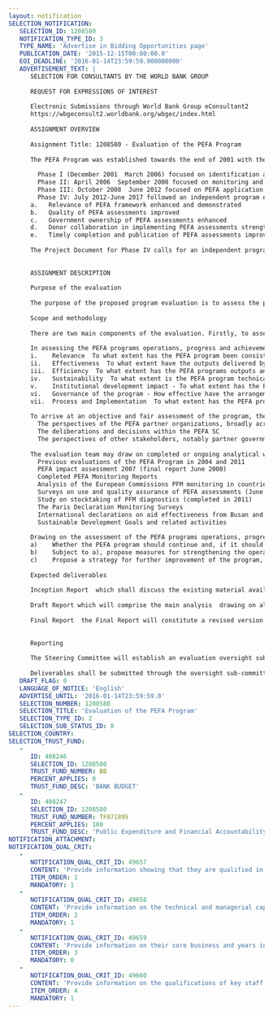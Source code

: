 ```yaml
---
layout: notification
SELECTION_NOTIFICATION: 
   SELECTION_ID: 1208580
   NOTIFICATION_TYPE_ID: 3
   TYPE_NAME: 'Advertise in Bidding Opportunities page'
   PUBLICATION_DATE: '2015-12-15T00:00:00.0'
   EOI_DEADLINE: '2016-01-14T23:59:59.900000000'
   ADVERTISEMENT_TEXT: |
      SELECTION FOR CONSULTANTS BY THE WORLD BANK GROUP
      
      REQUEST FOR EXPRESSIONS OF INTEREST
      
      Electronic Submissions through World Bank Group eConsultant2
      https://wbgeconsult2.worldbank.org/wbgec/index.html
      
      ASSIGNMENT OVERVIEW
      
      Assignment Title: 1208580 - Evaluation of the PEFA Program
      
      The PEFA Program was established towards the end of 2001 with the aim of supporting integrated and harmonized approaches to assessment and reform in the field of public expenditure, procurement and financial accountability. It was established as a partnership between the World Bank, European Commission, UK Department for International Development, Swiss State Secretariat for Economic Affairs, French Ministry of Foreign Affairs, Royal Norwegian Ministry of Foreign Affairs, and the International Monetary Funds Fiscal Affairs Department. 
      
      	Phase I (December 2001  March 2006) focused on identification and development of a consensus about the most appropriate way forward (Strengthened Approach and PEFA) and the preliminary introduction of this at the country level. An independent evaluation of the PEFA program was undertaken in 2004 by a team of three consultants. A major break-through was the programs launch of the PEFA methodology in 2005. 
      	Phase II: April 2006  September 2008 focused on monitoring and supporting the application of PEFA to facilitate consistency, credibility and sharing of good practices. In preparation for Phase III of the Program, an impact assessment study was conducted in 2007 focusing on the early impact of PEFA. 
      	Phase III: October 2008  June 2012 focused on PEFA application and support, whilst recognizing the desire for analyzing how PEFA assessments may support the Strengthened Approach goals. This was expected to be achieved by building on the experience and expertise developed during its first two phases and lessons to emerge as the number of repeated assessments increase.
      	Phase IV: July 2012-June 2017 followed an independent program evaluation which was completed in July 2011, Phase IV objectives were spelled out in the PEFA Phase IV Program Document of April 2012 along with an explicit development goal and objectives. The results framework identified five key results for Phase IV:
      a.   Relevance of PEFA framework enhanced and demonstrated
      b.   Quality of PEFA assessments improved
      c.   Government ownership of PEFA assessments enhanced
      d.   Donor collaboration in implementing PEFA assessments strengthened 
      e.   Timely completion and publication of PEFA assessments improved
      
      The Project Document for Phase IV calls for an independent program evaluation to be conducted between July 2015 and June 2016. 
      
      
      ASSIGNMENT DESCRIPTION
      
      Purpose of the evaluation 
      
      The purpose of the proposed program evaluation is to assess the performance of the PEFA program, particularly in terms of the results achieved with respect to the five objectives referred to in Paragraph 4 above. The evaluation should provide a strategy and detailed recommendations for the next five years for the PEFA program proposing how to further improve its functioning, and taking into account the 2016 Framework upgrade. 
      
      Scope and methodology 
      
      There are two main components of the evaluation. Firstly, to assess the programs operations, progress and achievements since the previous evaluation in 2011, including the degree of implementation of the action points agreed following this exercise.   This will consider the stated purpose of the PEFA program and its objectives, as revised for Phase IV and how effectively the latest phase has built on the achievements of the previous phases since PEFA was established. Secondly, the evaluation will consider and recommend options for the future of the PEFA program, taking into account the past track record of the initiative and previous SC decisions.
      
      In assessing the PEFA programs operations, progress and achievements, the evaluation should determine the extent to which the objectives have been achieved and any important exogenous or contextual factors that have affected program effectiveness in the past, or are likely to impact on the program in the next five years.  The evaluation should examine the performance of the program against the following criteria: 
      i.	Relevance  To what extent has the PEFA program been consistent with the overall development strategy and policy priorities of the principal stakeholders, including the programs comparative advantage in addressing this agenda, taking into account the broader donor harmonization environment, the aid effectiveness agenda and in particularly its comparative advantage relative to alternative diagnostic tools available? How could this be improved in future?
      ii.	Effectiveness  To what extent have the outputs delivered by the PEFA program met the overall program objectives articulated at approval, including the extent to which the program has made a difference? What would be the most useful changes to improve effectiveness?
      iii.	Efficiency  To what extent has the PEFA programs outputs and impact been commensurate with the inputs and resources provided? How could efficiency be improved?
      iv.	Sustainability  To what extent is the PEFA program technically and financially sustainable, including the likelihood that program benefits and results will be maintained and mainstreamed within the partner institutions and other donor agencies? What would be the most useful changes or additions to the PEFA program to improve sustainability, considering the program objectives and stakeholder interests?
      v.	Institutional development impact - To what extent has the PEFA program contributed to improvements in approaches to PFM work that enables PEFA partners, other development agencies and beneficiary countries to more effectively manage available financial resources? How could the PEFA program be improved to contribute to institutional development impact more effectively?
      vi.	Governance of the program - How effective have the arrangements employed for implementation been, including the role of the Steering Committee and the Secretariat as well as the relationship with the OECD, other donor agencies individually and partner governments? What are the most useful ways for governance to be improved within which the PEFA program, and with related initiatives and diagnostic tools?
      vii.	Process and Implementation  To what extent has the PEFA program worked as planned, or, if not, what impediments were encountered and how were they overcome, including the extent to which the Trust Fund covenants have been met? What could be done to improve implementation arrangements and processes?
      
      To arrive at an objective and fair assessment of the program, the evaluation team should consider: 
      	The perspectives of the PEFA partner organizations, broadly across all relevant units/networks
      	The deliberations and decisions within the PEFA SC 
      	The perspectives of other stakeholders, notably partner governments and OECD members, but also other interested parties such as researchers, international development institutions, professional bodies, civil society organizations and private sector consultants
      
      The evaluation team may draw on completed or ongoing analytical work, including: 
      	Previous evaluations of the PEFA Program in 2004 and 2011 
      	PEFA impact assessment 2007 (final report June 2008) 
      	Completed PEFA Monitoring Reports 
      	Analysis of the European Commissions PFM monitoring in countries benefitting from their budget support
      	Surveys on use and quality assurance of PEFA assessments (June 2010) 
      	Study on stocktaking of PFM diagnostics (completed in 2011) 
      	The Paris Declaration Monitoring Surveys
      	International declarations on aid effectiveness from Busan and Accra
      	Sustainable Development Goals and related activities 
      
      Drawing on the assessment of the PEFA programs operations, progress and achievements, the evaluation should examine and provide recommendations on: 
      a)	Whether the PEFA program should continue and, if it should continue, what form it should take 
      b)	Subject to a), propose measures for strengthening the operations, sustainability and impact of the program, with reference to the seven criteria referred to in Paragraph 8 
      c)	Propose a strategy for further improvement of the program, highlighting lessons learned and the main issues to address in a new phase, with pros and cons highlighted for possible options presented  
      
      Expected deliverables 
      
      Inception Report  which shall discuss the existing material available to the evaluation team at the onset of the assignment, coordination with inputs from other processes/studies as well as any methodological issues and the identification of potential informants at headquarters and country level. The Inception Report will serve as the basis for refining the methodology and firming up the timeframe for completion of the assignment up to Draft Report submission. 
      
      Draft Report which will comprise the main analysis  drawing on all relevant previous and parallel studies  the evaluation findings and the options for the future of the program.  The draft report will be provided to Steering Committee members for comment. 
      
      Final Report  the Final Report will constitute a revised version of the Draft Report, addressing, in particular, any comments received from the PEFA Steering Committee.  The final report should be completed within 30 days of receiving such comments and the main report, excluding annexes, should be no more than 100 pages in length. 
      
      
      Reporting 
      
      The Steering Committee will establish an evaluation oversight sub-committee to undertake liaison with the evaluation team. The PEFA Secretariat will support the evaluation team with timely access to documents, data etc. through the Head of the PEFA Secretariat and provide the day-to-day administration of the contract. 
      
      Deliverables shall be submitted through the oversight sub-committee to the PEFA Steering Committee, which includes the seven partner.....
   DRAFT_FLAG: 0
   LANGUAGE_OF_NOTICE: 'English'
   ADVERTISE_UNTIL: '2016-01-14T23:59:59.0'
   SELECTION_NUMBER: 1208580
   SELECTION_TITLE: 'Evaluation of the PEFA Program'
   SELECTION_TYPE_ID: 2
   SELECTION_SUB_STATUS_ID: 8
SELECTION_COUNTRY: 
SELECTION_TRUST_FUND: 
   - 
      ID: 408246
      SELECTION_ID: 1208580
      TRUST_FUND_NUMBER: BB
      PERCENT_APPLIES: 0
      TRUST_FUND_DESC: 'BANK BUDGET'
   - 
      ID: 408247
      SELECTION_ID: 1208580
      TRUST_FUND_NUMBER: TF071895
      PERCENT_APPLIES: 100
      TRUST_FUND_DESC: 'Public Expenditure and Financial Accountability (PEFA) Phase IV Multi Donor Trust Fund'
NOTIFICATION_ATTACHMENT: 
NOTIFICATION_QUAL_CRIT: 
   - 
      NOTIFICATION_QUAL_CRIT_ID: 49657
      CONTENT: 'Provide information showing that they are qualified in the field of the assignment.'
      ITEM_ORDER: 1
      MANDATORY: 1
   - 
      NOTIFICATION_QUAL_CRIT_ID: 49658
      CONTENT: 'Provide information on the technical and managerial capabilities of the firm.'
      ITEM_ORDER: 2
      MANDATORY: 1
   - 
      NOTIFICATION_QUAL_CRIT_ID: 49659
      CONTENT: 'Provide information on their core business and years in business.'
      ITEM_ORDER: 3
      MANDATORY: 0
   - 
      NOTIFICATION_QUAL_CRIT_ID: 49660
      CONTENT: 'Provide information on the qualifications of key staff.'
      ITEM_ORDER: 4
      MANDATORY: 1
---
```

